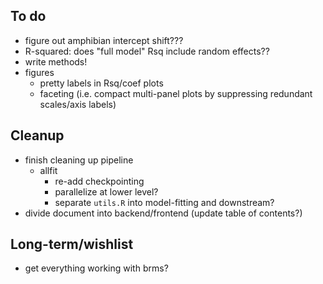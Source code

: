 ## To do

- figure out amphibian intercept shift???
- R-squared: does "full model" Rsq include random effects??
- write methods!
- figures
    - pretty labels in Rsq/coef plots
    - faceting (i.e. compact multi-panel plots by suppressing redundant scales/axis labels)

## Cleanup

- finish cleaning up pipeline
	- allfit
	   - re-add checkpointing
	   - parallelize at lower level?
	   - separate `utils.R` into model-fitting and downstream?
- divide document into backend/frontend (update table of contents?)

## Long-term/wishlist

- get everything working with brms?

